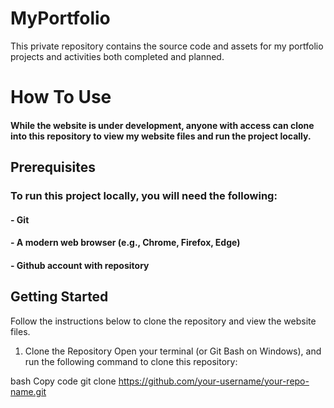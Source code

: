 # MyPortfolio
This private repository contains the source code and assets for my portfolio projects and activities both completed and planned.

# How To Use
#### While the website is under development, anyone with access can clone into this repository to view my website files and run the project locally.

## Prerequisites
### To run this project locally, you will need the following:
#### - Git
#### - A modern web browser (e.g., Chrome, Firefox, Edge)
#### - Github account with repository

## Getting Started
Follow the instructions below to clone the repository and view the website files.

1. Clone the Repository
Open your terminal (or Git Bash on Windows), and run the following command to clone this repository:

bash
Copy code
git clone https://github.com/your-username/your-repo-name.git

